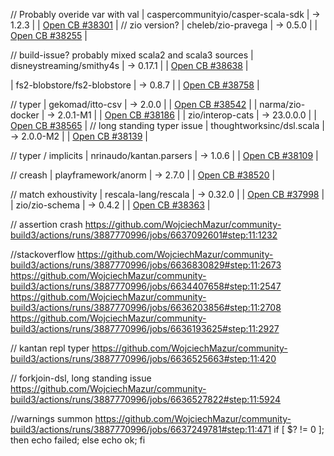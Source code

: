 // Probably overide var with val
| caspercommunityio/casper-scala-sdk |  -> 1.2.3 |  | [Open CB #38301](https://scala3.westeurope.cloudapp.azure.com/job/buildCommunityProject/38301/) |
// zio version?
| cheleb/zio-pravega |  -> 0.5.0 |  | [Open CB #38255](https://scala3.westeurope.cloudapp.azure.com/job/buildCommunityProject/38255/) |

// build-issue? probably mixed scala2 and scala3 sources
| disneystreaming/smithy4s |  -> 0.17.1 |  | [Open CB #38638](https://scala3.westeurope.cloudapp.azure.com/job/buildCommunityProject/38638/) |

| fs2-blobstore/fs2-blobstore |  -> 0.8.7 |  | [Open CB #38758](https://scala3.westeurope.cloudapp.azure.com/job/buildCommunityProject/38758/) |

// typer
| gekomad/itto-csv |  -> 2.0.0 |  | [Open CB #38542](https://scala3.westeurope.cloudapp.azure.com/job/buildCommunityProject/38542/) |
| narma/zio-docker |  -> 2.0.1-M1 |  | [Open CB #38186](https://scala3.westeurope.cloudapp.azure.com/job/buildCommunityProject/38186/) |
| zio/interop-cats |  -> 23.0.0.0 |  | [Open CB #38565](https://scala3.westeurope.cloudapp.azure.com/job/buildCommunityProject/38565/) |
// long standing typer issue
| thoughtworksinc/dsl.scala |  -> 2.0.0-M2 |  | [Open CB #38139](https://scala3.westeurope.cloudapp.azure.com/job/buildCommunityProject/38139/) |

// typer / implicits
| nrinaudo/kantan.parsers |  -> 1.0.6 |  | [Open CB #38109](https://scala3.westeurope.cloudapp.azure.com/job/buildCommunityProject/38109/) |

// creash
| playframework/anorm |  -> 2.7.0 |  | [Open CB #38520](https://scala3.westeurope.cloudapp.azure.com/job/buildCommunityProject/38520/) |

// match exhoustivity
| rescala-lang/rescala |  -> 0.32.0 |  | [Open CB #37998](https://scala3.westeurope.cloudapp.azure.com/job/buildCommunityProject/37998/) |
| zio/zio-schema |  -> 0.4.2 |  | [Open CB #38363](https://scala3.westeurope.cloudapp.azure.com/job/buildCommunityProject/38363/) |




// assertion crash
https://github.com/WojciechMazur/community-build3/actions/runs/3887770996/jobs/6637092601#step:11:1232

//stackoverflow
https://github.com/WojciechMazur/community-build3/actions/runs/3887770996/jobs/6636830829#step:11:2673
https://github.com/WojciechMazur/community-build3/actions/runs/3887770996/jobs/6634407658#step:11:2547
https://github.com/WojciechMazur/community-build3/actions/runs/3887770996/jobs/6636203856#step:11:2708
https://github.com/WojciechMazur/community-build3/actions/runs/3887770996/jobs/6636193625#step:11:2927

// kantan repl typer
https://github.com/WojciechMazur/community-build3/actions/runs/3887770996/jobs/6636525663#step:11:420

// forkjoin-dsl, long standing issue
https://github.com/WojciechMazur/community-build3/actions/runs/3887770996/jobs/6636527822#step:11:5924

//warnings summon
https://github.com/WojciechMazur/community-build3/actions/runs/3887770996/jobs/6637249781#step:11:471
if [ $? != 0 ]; then echo failed; else echo ok; fi